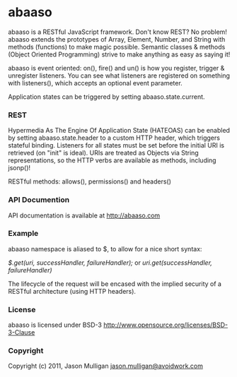 # abaaso
abaaso is a RESTful JavaScript framework. Don't know REST? No problem! abaaso extends the prototypes of Array, Element, Number, and String with methods (functions) to make magic possible. Semantic classes & methods (Object Oriented Programming) strive to make anything as easy as saying it!

abaaso is event oriented: on(), fire() and un() is how you register, trigger & unregister listeners. You can see what listeners are registered on something with listeners(), which accepts an optional event parameter.

Application states can be triggered by setting abaaso.state.current.

### REST
Hypermedia As The Engine Of Application State (HATEOAS) can be enabled by setting abaaso.state.header to a custom HTTP header, which triggers stateful binding. Listeners for all states must be set before the initial URI is retrieved (on "init" is ideal). URIs are treated as Objects via String representations, so the HTTP verbs are available as methods, including jsonp()!

RESTful methods: allows(), permissions() and headers()


### API Documention
API documentation is available at http://abaaso.com 


### Example
abaaso namespace is aliased to $, to allow for a nice short syntax:


*$.get(uri, successHandler, failureHandler);* or *uri.get(successHandler, failureHandler)*


The lifecycle of the request will be encased with the implied security of a RESTful architecture (using HTTP headers).


### License
abaaso is licensed under BSD-3 http://www.opensource.org/licenses/BSD-3-Clause

### Copyright
Copyright (c) 2011, Jason Mulligan <jason.mulligan@avoidwork.com>